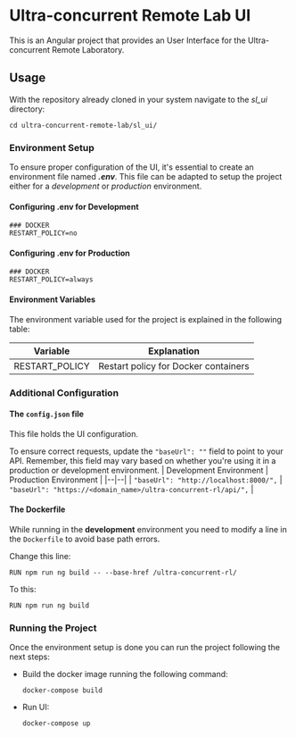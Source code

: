 # Ultra-concurrent Remote Lab UI

This is an Angular project that provides an User Interface for the Ultra-concurrent Remote Laboratory.

## Usage

With the repository already cloned in your system navigate to the _sl_ui_ directory:

```
cd ultra-concurrent-remote-lab/sl_ui/
```

### Environment Setup

To ensure proper configuration of the UI, it's essential to create an environment file named **_.env_**.
This file can be adapted to setup the project either for a _development_ or _production_ environment.

#### Configuring .env for Development

```
### DOCKER
RESTART_POLICY=no
```

#### Configuring .env for Production

```
### DOCKER
RESTART_POLICY=always
```

#### Environment Variables

The environment variable used for the project is explained in the following table:

| Variable       | Explanation                          |
| -------------- | ------------------------------------ |
| RESTART_POLICY | Restart policy for Docker containers |

### Additional Configuration

#### The `config.json` file

This file holds the UI configuration.

To ensure correct requests, update the `"baseUrl": ""` field to point to your API. Remember, this field may vary based on whether you're using it in a production or development environment.
| Development Environment | Production Environment |
|--|--|
| `"baseUrl": "http://localhost:8000/",` | `"baseUrl": "https://<domain_name>/ultra-concurrent-rl/api/",` |

#### The Dockerfile

While running in the **development** environment you need to modify a line in the `Dockerfile` to avoid base path errors.

Change this line:

```
RUN npm run ng build -- --base-href /ultra-concurrent-rl/
```

To this:

```
RUN npm run ng build
```

### Running the Project

Once the environment setup is done you can run the project following the next steps:

- Build the docker image running the following command:

  ```
  docker-compose build
  ```

- Run UI:

  ```
  docker-compose up
  ```
